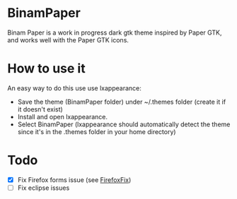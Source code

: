 # BinamPaper

Binam Paper is a work in progress dark gtk theme inspired by Paper GTK, and works well with the Paper GTK icons.

# How to use it

An easy way to do this use use lxappearance:
 - Save the theme (BinamPaper folder) under ~/.themes folder (create it if it doesn't exist)
 - Install and open lxappearance.
 - Select BinamPaper (lxappearance should automatically detect the theme since it's in the .themes folder in your home directory)

# Todo

- [x] Fix Firefox forms issue (see  [FirefoxFix](FirefoxFix.md))
- [ ] Fix eclipse issues
